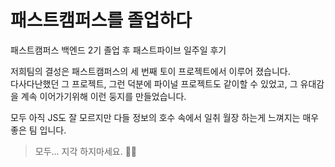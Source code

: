 # 패스트캠퍼스를 졸업하다

패스트캠퍼스 백엔드 2기 졸업 후 패스트파이브 일주일 후기

저희팀의 결성은 패스트캠퍼스의 세 번째 토이 프로젝트에서 이루어 졌습니다.  
다사다난했던 그 프로젝트, 그런 덕분에 파이널 프로젝트도 같이할 수 있었고, 그 유대감을 계속 이어가기위해 이런 둥지를 만들었습니다.

모두 아직 JS도 잘 모르지만 다들 정보의 호수 속에서 일취 월장 하는게 느껴지는 매우 좋은 팀 입니다.

> 모두... 지각 하지마세요. 🙏🏻
